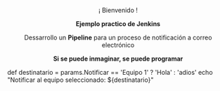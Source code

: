 <p align="center">¡ Bienvenido !</p>
<p align="center"><b>Ejemplo practico de Jenkins</b></p>
<p align="center"><a>Dessarrollo un <b>Pipeline</b> para un proceso de notificación a correo electrónico</b></a></p>
<p align="center"><b>Si se puede inmaginar, se puede programar</b></p>

def destinatario = params.Notificar == 'Equipo 1' ? 'Hola' : 'adios'
                            echo "Notificar al equipo seleccionado: ${destinatario}"
